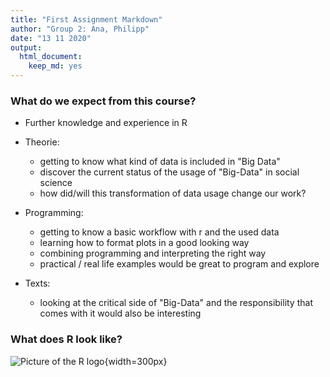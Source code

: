 ```yaml
---
title: "First Assignment Markdown"
author: "Group 2: Ana, Philipp"
date: "13 11 2020"
output: 
  html_document: 
    keep_md: yes
---
```


### What do we expect from this course?

* Further knowledge and experience in R 
* Theorie:
  + getting to know what kind of data is included in "Big Data"
  + discover the current status of the usage of "Big-Data" in social science
  + how did/will this transformation of data usage change our work?

* Programming:
  + getting to know a basic workflow with r and the used data
  + learning how to format plots in a good looking way
  + combining programming and interpreting the right way 
  + practical / real life examples would be great to program and explore

* Texts:
  + looking at the critical side of "Big-Data" and the responsibility that comes with it would also be interesting 
  

### What does R look like?
![Picture of the R logo](r_logo.png){width=300px}



